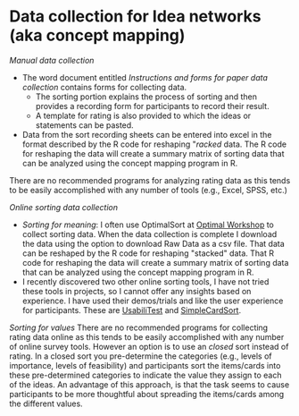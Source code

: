 # Data collection for Idea networks (aka concept mapping)

*Manual data collection*
* The word document entitled *Instructions and forms for paper data collection* contains forms for collecting data.  
    * The sorting portion explains the process of sorting and then provides a recording form for participants to record their result.  
    * A template for rating is also provided to which the ideas or statements can be pasted.  
* Data from the sort recording sheets can be entered into excel in the format described by the R code for reshaping "*racked* data.  The R code for reshaping the data will create a summary matrix of sorting data that can be analyzed using the concept mapping program in R.

There are no recommended programs for analyzing rating data as this tends to be easily accomplished with any number of tools (e.g., Excel, SPSS, etc.)

*Online sorting data collection*
* *Sorting for meaning*:  I often use OptimalSort at [Optimal Workshop](https://www.optimalworkshop.com/?uxp_welcome=1) to collect sorting data.  When the data collection is complete I download the data using the option to download Raw Data as a csv file.  That data can be reshaped by the R code for reshaping "stacked" data.  That R code for reshaping the data will create a summary matrix of sorting data that can be analyzed using the concept mapping program in R.  
* I recently discovered two other online sorting tools, I have not tried these tools in projects, so I cannot offer any insights based on experience. I have used their demos/trials and like the user experience for participants.  These are [UsabiliTest](https://www.usabilitest.com/) and [SimpleCardSort](https://www.simplecardsort.com/).

*Sorting for values*
There are no recommended programs for collecting rating data online as this tends to be easily accomplished with any number of online survey tools. However an option is to use an *closed* sort instead of rating.  In a closed sort you pre-determine the categories (e.g., levels of importance, levels of feasibility) and participants sort the items/cards into these pre-determined categories to indicate the value they assign to each of the ideas.  An advantage of this approach, is that the task seems to cause participants to be more thoughtful about spreading the items/cards among the different values.   

